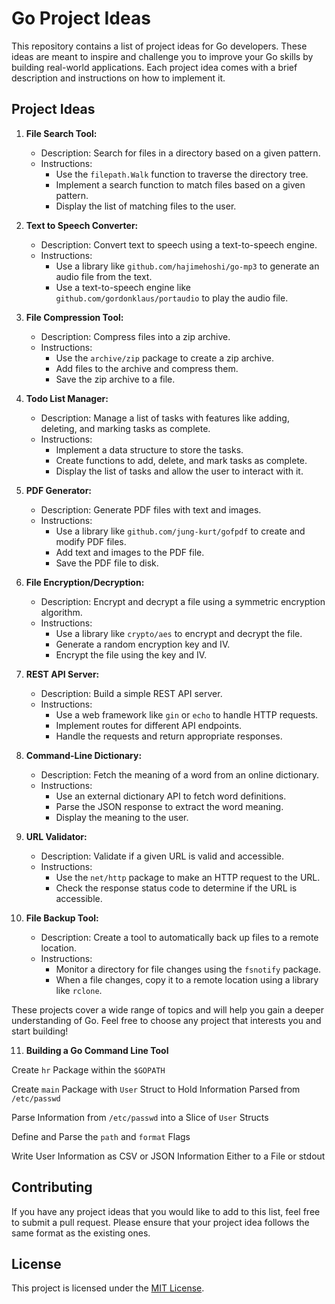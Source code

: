 # Go Project Ideas

This repository contains a list of project ideas for Go developers. These ideas are meant to inspire and challenge you to improve your Go skills by building real-world applications. Each project idea comes with a brief description and instructions on how to implement it.

## Project Ideas

1. **File Search Tool:**
   - Description: Search for files in a directory based on a given pattern.
   - Instructions:
     - Use the `filepath.Walk` function to traverse the directory tree.
     - Implement a search function to match files based on a given pattern.
     - Display the list of matching files to the user.

2. **Text to Speech Converter:**
   - Description: Convert text to speech using a text-to-speech engine.
   - Instructions:
     - Use a library like `github.com/hajimehoshi/go-mp3` to generate an audio file from the text.
     - Use a text-to-speech engine like `github.com/gordonklaus/portaudio` to play the audio file.

3. **File Compression Tool:**
   - Description: Compress files into a zip archive.
   - Instructions:
     - Use the `archive/zip` package to create a zip archive.
     - Add files to the archive and compress them.
     - Save the zip archive to a file.

4. **Todo List Manager:**
   - Description: Manage a list of tasks with features like adding, deleting, and marking tasks as complete.
   - Instructions:
     - Implement a data structure to store the tasks.
     - Create functions to add, delete, and mark tasks as complete.
     - Display the list of tasks and allow the user to interact with it.

5. **PDF Generator:**
   - Description: Generate PDF files with text and images.
   - Instructions:
     - Use a library like `github.com/jung-kurt/gofpdf` to create and modify PDF files.
     - Add text and images to the PDF file.
     - Save the PDF file to disk.

6. **File Encryption/Decryption:**
   - Description: Encrypt and decrypt a file using a symmetric encryption algorithm.
   - Instructions:
     - Use a library like `crypto/aes` to encrypt and decrypt the file.
     - Generate a random encryption key and IV.
     - Encrypt the file using the key and IV.

7. **REST API Server:**
   - Description: Build a simple REST API server.
   - Instructions:
     - Use a web framework like `gin` or `echo` to handle HTTP requests.
     - Implement routes for different API endpoints.
     - Handle the requests and return appropriate responses.

8. **Command-Line Dictionary:**
   - Description: Fetch the meaning of a word from an online dictionary.
   - Instructions:
     - Use an external dictionary API to fetch word definitions.
     - Parse the JSON response to extract the word meaning.
     - Display the meaning to the user.

9. **URL Validator:**
   - Description: Validate if a given URL is valid and accessible.
   - Instructions:
     - Use the `net/http` package to make an HTTP request to the URL.
     - Check the response status code to determine if the URL is accessible.

10. **File Backup Tool:**
    - Description: Create a tool to automatically back up files to a remote location.
    - Instructions:
      - Monitor a directory for file changes using the `fsnotify` package.
      - When a file changes, copy it to a remote location using a library like `rclone`.

These projects cover a wide range of topics and will help you gain a deeper understanding of Go. Feel free to choose any project that interests you and start building!

11. **Building a Go Command Line Tool**

Create `hr` Package within the `$GOPATH`

Create `main` Package with `User` Struct to Hold Information Parsed from `/etc/passwd`

Parse Information from `/etc/passwd` into a Slice of `User` Structs

Define and Parse the `path` and `format` Flags

Write User Information as CSV or JSON Information Either to a File or stdout
## Contributing

If you have any project ideas that you would like to add to this list, feel free to submit a pull request. Please ensure that your project idea follows the same format as the existing ones.

## License

This project is licensed under the [MIT License](LICENSE).